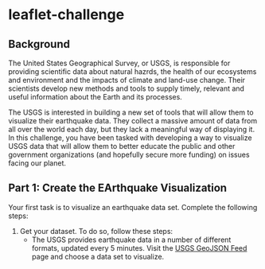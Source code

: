 # leaflet-challenge

## Background

The United States Geographical Survey, or USGS, is responsible for providing scientific data about natural hazrds, the health of our ecosystems and environment and the impacts of climate and land-use change. Their scientists develop new methods and tools to supply timely, relevant and useful information about the Earth and its processes. 

The USGS is interested in building a new set of tools that will allow them to visualize their earthquake data. They collect a massive amount of data from all over the world each day, but they lack a meaningful way of displaying it. In this challenge, you have been tasked with developing a way to visualize USGS data that will allow them to better educate the public and other government organizations (and hopefully secure more funding) on issues facing our planet.

## Part 1: Create the EArthquake Visualization

Your first task is to visualize an earthquake data set. Complete the following steps:

1. Get your dataset. To do so, follow these steps:
   * The USGS provides earthquake data in a number of different formats, updated every 5 minutes. Visit the [USGS GeoJSON Feed](https://earthquake.usgs.gov/earthquakes/feed/v1.0/geojson.php) page and choose a data set to visualize. 
